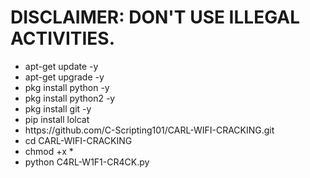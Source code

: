 # DISCLAIMER:  DON'T USE ILLEGAL ACTIVITIES.

<ul>
<li> apt-get update -y </li>

<li> apt-get upgrade -y </li>

<li> pkg install python -y </li>

<li> pkg install python2 -y </li>

<li> pkg install git -y </li>

<li> pip install lolcat </li>

<li> https://github.com/C-Scripting101/CARL-WIFI-CRACKING.git </li>

<li> cd CARL-WIFI-CRACKING </li>

<li> chmod +x * </li>

<li> python C4RL-W1F1-CR4CK.py </li>

</ul>
